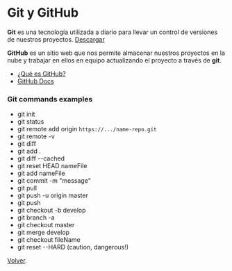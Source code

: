# Git y GitHub

**Git** es una tecnología utilizada a diario para llevar un control de versiones de nuestros proyectos. [Descargar](https://git-scm.com/)

**GitHub** es un sitio web que nos permite almacenar nuestros proyectos en la nube y trabajar en ellos en equipo actualizando el proyecto a través de **git**. 

*  [¿Qué es GitHub?](https://www.youtube.com/watch?v=w3jLJU7DT5E)
*  [GitHub Docs](https://lab.github.com/docs)

### Git commands examples

- git init
- git status
- git remote add origin `https://.../name-repo.git`
- git remote -v
- git diff
- git add .
- git diff --cached
- git reset HEAD nameFile
- git add nameFile
- git commit -m "message"
- git pull
- git push -u origin master
- git push
- git checkout -b develop
- git branch -a
- git checkout master
- git merge develop
- git checkout fileName
- git reset --HARD (caution, dangerous!)

[Volver](../../course/setup.md).
